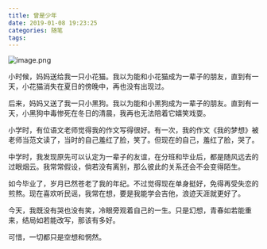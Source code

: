 ```yaml
---
title: 曾是少年
date: 2019-01-08 19:23:25
categories: 随笔
tags:
---
```

![image.png](https://i.loli.net/2019/09/18/BvXsLFSCRpwOEHx.png)
<!--more-->
小时候，妈妈送给我一只小花猫。我以为能和小花猫成为一辈子的朋友，直到有一天，小花猫消失在夏日的傍晚中，再也没有出现过。

后来，妈妈又送了我一只小黑狗。我以为能和小黑狗成为一辈子的朋友。直到有一天，小黑狗中毒惨死在冬日的清晨，我再也无法陪着它嬉笑戏耍。

小学时，有位语文老师觉得我的作文写得很好。有一次，我的作文《我的梦想》被老师当范文读了，当时的自己羞红了脸，笑了。但现在的自己，羞红了脸，哭了。

中学时，我发现原先可以认定为一辈子的友谊，在分班和毕业后，都是随风远去的过眼烟云。我常常假设，倘若没有离别，那么彼此的关系还会不会变得陌生。

如今毕业了，岁月已然苍老了我的年纪。不过觉得现在单身挺好，免得再受失恋的煎熬。现在喜欢听民谣，我常在想，要是我能学会吉他，浪迹天涯就更好了。

今天，我既没有哭也没有笑，冷眼旁观着自己的一生。只是幻想，青春如若能重来，结局如若能改写，那该有多好。

可惜，一切都只是空想和惘然。

